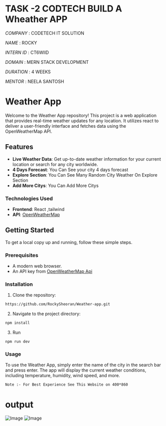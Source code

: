 # TASK -2 CODTECH  BUILD A Wheather APP

*COMPANY* : CODETECH IT SOLUTION

*NAME* : ROCKY

*INTERN ID* : CT6WIID

*DOMAIN* : MERN STACK DEVELOPMENT

*DURATION* : 4 WEEKS

*MENTOR* : NEELA SANTOSH

# Weather App

Welcome to the Weather App repository! This project is a web application that provides real-time weather updates for any location. It utilizes react to deliver a user-friendly interface and fetches data using the OpenWeatherMap API.

## Features

- **Live Weather Data**: Get up-to-date weather information for your current location or search for any city worldwide.
- **4 Days Forecast**: You Can See your city 4 days forecast 
- **Explore Section**: You Can See Many Random City Weather On Explore Section
- **Add More Citys**: You Can Add More Citys 

### Technologies Used 

- **Frontend**: React ,tailwind
- **API**: [OpenWeatherMap](https://openweathermap.org/)


## Getting Started

To get a local copy up and running, follow these simple steps.

### Prerequisites

- A modern web browser.
- An API key from [OpenWeatherMap Api](https://home.openweathermap.org/api_keys)

### Installation

1. Clone the repository:
```sh
https://github.com/RockySheoran/Weather-app.git
```
2. Navigate to the project directory:
```sh
npm install
```
3. Run
```
npm run dev
``` 


### Usage

To use the Weather App, simply enter the name of the city in the search bar and press enter. The app will display the current weather conditions, including temperature, humidity, wind speed, and more.

`
Note :- For Best Experience See This Website on 400*860 
`
# output

![Image](https://github.com/user-attachments/assets/5d808ff9-dfac-4e63-b36a-0e1db114c357)
![Image](https://github.com/user-attachments/assets/bc2ab585-cc46-4651-bfd5-2e72e77e6075)
